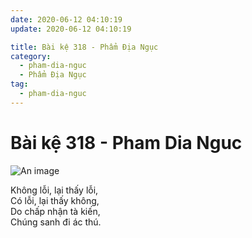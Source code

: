 ```yaml
---
date: 2020-06-12 04:10:19
update: 2020-06-12 04:10:19

title: Bài kệ 318 - Phẩm Địa Ngục
category:
  - pham-dia-nguc
  - Phẩm Địa Ngục
tag:
  - pham-dia-nguc
---
```


# Bài kệ 318 - Pham Dia Nguc

![An image](/img/pham-dia-nguc/pham-dia-nguc-318.jpg)

Không lỗi, lại thấy lỗi,<br>Có lỗi, lại thấy không,<br>Do chấp nhận tà kiến,<br>Chúng sanh đi ác thú.<br>
